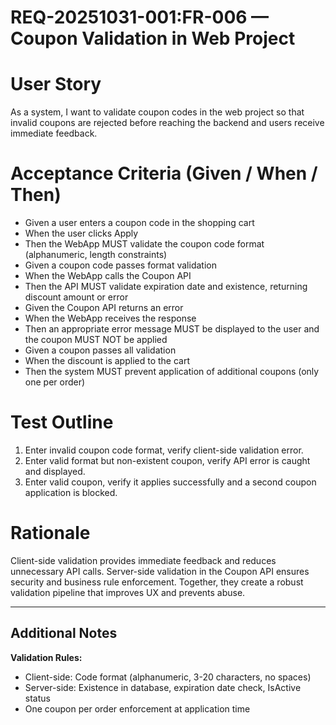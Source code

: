 # REQ-20251031-001:FR-006 — Coupon Validation in Web Project

# User Story
As a system, I want to validate coupon codes in the web project so that invalid coupons are rejected before reaching the backend and users receive immediate feedback.

# Acceptance Criteria (Given / When / Then)
- Given a user enters a coupon code in the shopping cart
- When the user clicks Apply
- Then the WebApp MUST validate the coupon code format (alphanumeric, length constraints)
- Given a coupon code passes format validation
- When the WebApp calls the Coupon API
- Then the API MUST validate expiration date and existence, returning discount amount or error
- Given the Coupon API returns an error
- When the WebApp receives the response
- Then an appropriate error message MUST be displayed to the user and the coupon MUST NOT be applied
- Given a coupon passes all validation
- When the discount is applied to the cart
- Then the system MUST prevent application of additional coupons (only one per order)

# Test Outline
1. Enter invalid coupon code format, verify client-side validation error.
2. Enter valid format but non-existent coupon, verify API error is caught and displayed.
3. Enter valid coupon, verify it applies successfully and a second coupon application is blocked.

# Rationale
Client-side validation provides immediate feedback and reduces unnecessary API calls. Server-side validation in the Coupon API ensures security and business rule enforcement. Together, they create a robust validation pipeline that improves UX and prevents abuse.

---

## Additional Notes

**Validation Rules:**
- Client-side: Code format (alphanumeric, 3-20 characters, no spaces)
- Server-side: Existence in database, expiration date check, IsActive status
- One coupon per order enforcement at application time
